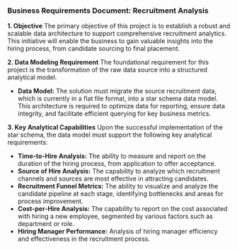 ### Business Requirements Document: Recruitment Analysis

**1. Objective**
The primary objective of this project is to establish a robust and scalable data architecture to support comprehensive recruitment analytics. This initiative will enable the business to gain valuable insights into the hiring process, from candidate sourcing to final placement.

**2. Data Modeling Requirement**
The foundational requirement for this project is the transformation of the raw data source into a structured analytical model.

* **Data Model:** The solution must migrate the source recruitment data, which is currently in a flat file format, into a star schema data model. This architecture is required to optimize data for reporting, ensure data integrity, and facilitate efficient querying for key business metrics.

**3. Key Analytical Capabilities**
Upon the successful implementation of the star schema, the data model must support the following key analytical requirements:

* **Time-to-Hire Analysis:** The ability to measure and report on the duration of the hiring process, from application to offer acceptance.
* **Source of Hire Analysis:** The capability to analyze which recruitment channels and sources are most effective in attracting candidates.
* **Recruitment Funnel Metrics:** The ability to visualize and analyze the candidate pipeline at each stage, identifying bottlenecks and areas for process improvement.
* **Cost-per-Hire Analysis:** The capability to report on the cost associated with hiring a new employee, segmented by various factors such as department or role.
* **Hiring Manager Performance:** Analysis of hiring manager efficiency and effectiveness in the recruitment process.